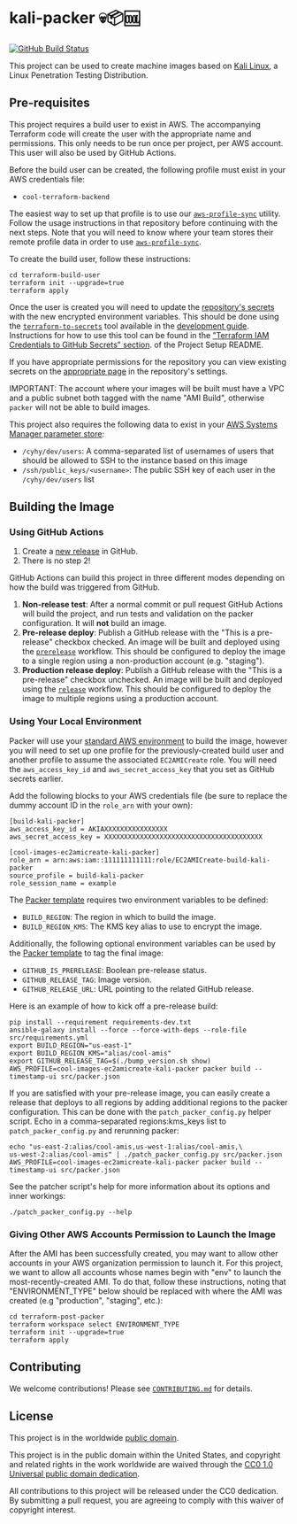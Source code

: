 # kali-packer 💀📦🆒 #

[![GitHub Build Status](https://github.com/cisagov/kali-packer/workflows/build/badge.svg)](https://github.com/cisagov/kali-packer/actions)

This project can be used to create machine images based on [Kali
Linux](https://www.kali.org), a Linux Penetration Testing
Distribution.

## Pre-requisites ##

This project requires a build user to exist in AWS.  The accompanying
Terraform code will create the user with the appropriate name and
permissions.  This only needs to be run once per project, per AWS
account.  This user will also be used by GitHub Actions.

Before the build user can be created, the following profile must exist
in your AWS credentials file:

- `cool-terraform-backend`

The easiest way to set up that profile is to use our
[`aws-profile-sync`](https://github.com/cisagov/aws-profile-sync) utility.
Follow the usage instructions in that repository before continuing with the
next steps. Note that you will need to know where your team stores their
remote profile data in order to use
[`aws-profile-sync`](https://github.com/cisagov/aws-profile-sync).

To create the build user, follow these instructions:

```console
cd terraform-build-user
terraform init --upgrade=true
terraform apply
```

Once the user is created you will need to update the
[repository's secrets](https://help.github.com/en/actions/configuring-and-managing-workflows/creating-and-storing-encrypted-secrets)
with the new encrypted environment variables. This should be done using the
[`terraform-to-secrets`](https://github.com/cisagov/development-guide/tree/develop/project_setup#terraform-iam-credentials-to-github-secrets-)
tool available in the
[development guide](https://github.com/cisagov/development-guide). Instructions
for how to use this tool can be found in the
["Terraform IAM Credentials to GitHub Secrets" section](https://github.com/cisagov/development-guide/tree/develop/project_setup#terraform-iam-credentials-to-github-secrets-).
of the Project Setup README.

If you have appropriate permissions for the repository you can view existing
secrets on the
[appropriate page](https://github.com/cisagov/kali-packer/settings/secrets)
in the repository's settings.

IMPORTANT: The account where your images will be built must have a VPC
and a public subnet both tagged with the name "AMI Build", otherwise
`packer` will not be able to build images.

This project also requires the following data to exist in your [AWS
Systems Manager parameter
store](https://docs.aws.amazon.com/systems-manager/latest/userguide/systems-manager-parameter-store.html):

- `/cyhy/dev/users`: A comma-separated list of usernames of users that should
  be allowed to SSH to the instance based on this image
- `/ssh/public_keys/<username>`: The public SSH key of each user in the
  `/cyhy/dev/users` list

## Building the Image ##

### Using GitHub Actions ###

1. Create a [new
   release](https://help.github.com/en/articles/creating-releases) in
   GitHub.
1. There is no step 2!

GitHub Actions can build this project in three different modes
depending on how the build was triggered from GitHub.

1. **Non-release test**: After a normal commit or pull request GitHub Actions
   will build the project, and run tests and validation on the
   packer configuration. It will __not__ build an image.
1. **Pre-release deploy**: Publish a GitHub release
   with the "This is a pre-release" checkbox checked. An image will be built
   and deployed using the [`prerelease`](.github/workflows/prerelease.yml)
   workflow. This should be configured to deploy the image to a single region
   using a non-production account (e.g. "staging").
1. **Production release deploy**: Publish a GitHub release with
   the "This is a pre-release" checkbox unchecked. An image will be built
   and deployed using the [`release`](.github/workflows/release.yml)
   workflow. This should be configured to deploy the image to multiple regions
   using a production account.

### Using Your Local Environment ###

Packer will use your
[standard AWS environment](https://docs.aws.amazon.com/cli/latest/userguide/cli-configure-envvars.html)
to build the image, however you will need to set up one profile for the
previously-created build user and another profile to assume the associated
`EC2AMICreate` role. You will need the `aws_access_key_id` and
`aws_secret_access_key` that you set as GitHub secrets earlier.

Add the following blocks to your AWS credentials file (be sure to replace the
dummy account ID in the `role_arn` with your own):

```console
[build-kali-packer]
aws_access_key_id = AKIAXXXXXXXXXXXXXXXX
aws_secret_access_key = XXXXXXXXXXXXXXXXXXXXXXXXXXXXXXXXXXXXXXXX

[cool-images-ec2amicreate-kali-packer]
role_arn = arn:aws:iam::111111111111:role/EC2AMICreate-build-kali-packer
source_profile = build-kali-packer
role_session_name = example
```

The [Packer template](src/packer.json) requires two environment
variables to be defined:

- `BUILD_REGION`: The region in which to build the image.
- `BUILD_REGION_KMS`: The KMS key alias to use to encrypt the image.

Additionally, the following optional environment variables can be used
by the [Packer template](src/packer.json) to tag the final image:

- `GITHUB_IS_PRERELEASE`: Boolean pre-release status.
- `GITHUB_RELEASE_TAG`: Image version.
- `GITHUB_RELEASE_URL`: URL pointing to the related GitHub release.

Here is an example of how to kick off a pre-release build:

```console
pip install --requirement requirements-dev.txt
ansible-galaxy install --force --force-with-deps --role-file src/requirements.yml
export BUILD_REGION="us-east-1"
export BUILD_REGION_KMS="alias/cool-amis"
export GITHUB_RELEASE_TAG=$(./bump_version.sh show)
AWS_PROFILE=cool-images-ec2amicreate-kali-packer packer build --timestamp-ui src/packer.json
```

If you are satisfied with your pre-release image, you can easily
create a release that deploys to all regions by adding additional
regions to the packer configuration.  This can be done with the
`patch_packer_config.py` helper script.  Echo in a comma-separated
regions:kms_keys list to `patch_packer_config.py` and rerunning
packer:

```console
echo "us-east-2:alias/cool-amis,us-west-1:alias/cool-amis,\
us-west-2:alias/cool-amis" | ./patch_packer_config.py src/packer.json
AWS_PROFILE=cool-images-ec2amicreate-kali-packer packer build --timestamp-ui src/packer.json
```

See the patcher script's help for more information about its options
and inner workings:

```console
./patch_packer_config.py --help
```

### Giving Other AWS Accounts Permission to Launch the Image ###

After the AMI has been successfully created, you may want to allow other
accounts in your AWS organization permission to launch it. For this project,
we want to allow all accounts whose names begin with "env" to launch the
most-recently-created AMI. To do that, follow these instructions, noting that
"ENVIRONMENT_TYPE" below should be replaced with where the AMI was created
(e.g "production", "staging", etc.):

```console
cd terraform-post-packer
terraform workspace select ENVIRONMENT_TYPE
terraform init --upgrade=true
terraform apply
```

## Contributing ##

We welcome contributions!  Please see [`CONTRIBUTING.md`](CONTRIBUTING.md) for
details.

## License ##

This project is in the worldwide [public domain](LICENSE).

This project is in the public domain within the United States, and
copyright and related rights in the work worldwide are waived through
the [CC0 1.0 Universal public domain
dedication](https://creativecommons.org/publicdomain/zero/1.0/).

All contributions to this project will be released under the CC0
dedication. By submitting a pull request, you are agreeing to comply
with this waiver of copyright interest.
